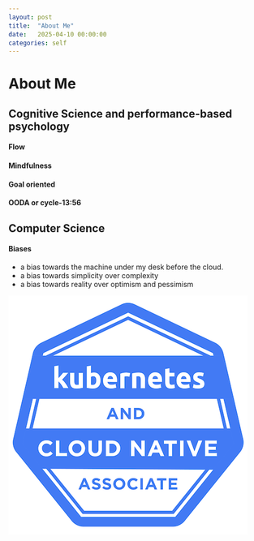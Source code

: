 ```yaml
---
layout: post
title:  "About Me"
date:   2025-04-10 00:00:00
categories: self 
---
```

# About Me

## Cognitive Science and performance-based psychology
#### Flow
#### Mindfulness
#### Goal oriented
#### OODA or cycle-13:56

## Computer Science
#### Biases
- a bias towards the machine under my desk before the cloud.
- a bias towards simplicity over complexity
- a bias towards reality over optimism and pessimism

![](/assets/kcna-kubernetes-and-cloud-native-associate.png)
